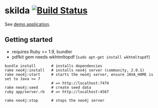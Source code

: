 # skilda [![Build Status](https://secure.travis-ci.org/sschmeck/skilda.png?branch=master)](http://travis-ci.org/sschmeck/skilda)

See [demo application](http://skilda.heroku.comm).

## Getting started

* requires Ruby >= 1.9, bundler
* pdfkit gem needs wkhtmltopdf (`sudo apt-get install wkhtmltopdf`)
```
bundle install       # installs dependencies
rake neo4j:install   # installs neo4j server (community, 2.0.1)
rake neo4j:start     # starts the neo4j server, ensure JAVA_HOME is set to Java >= 7
                     # => http://localhost:7474
rake neo4j:seed      # create seed data
ruby app/server.rb   # => http://localhost:4567

rake neo4j:stop      # stops the neo4j server
```
